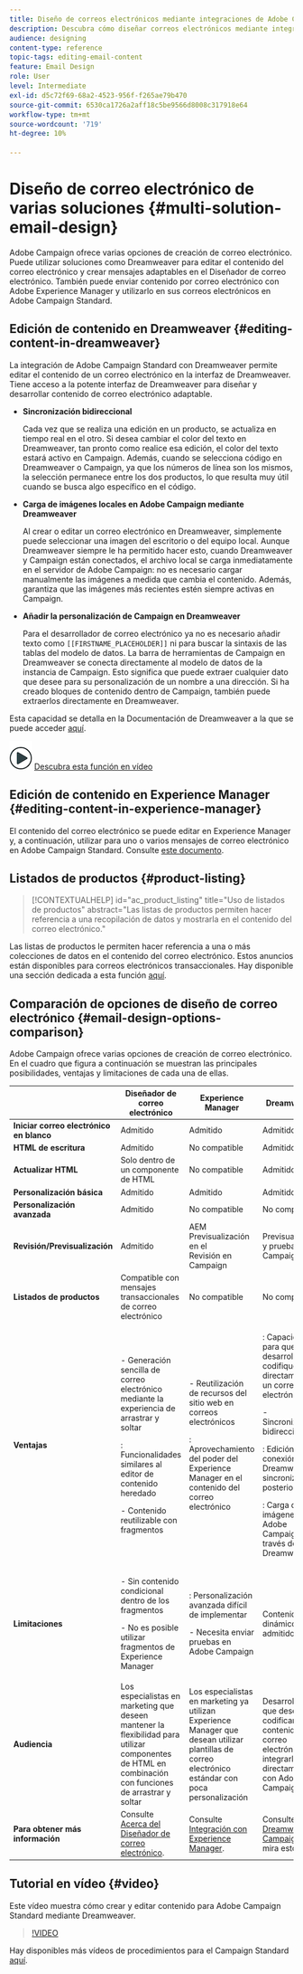 ```yaml
---
title: Diseño de correos electrónicos mediante integraciones de Adobe Campaign
description: Descubra cómo diseñar correos electrónicos mediante integraciones de Adobe Campaign en el Diseñador de correo electrónico.
audience: designing
content-type: reference
topic-tags: editing-email-content
feature: Email Design
role: User
level: Intermediate
exl-id: d5c72f69-68a2-4523-956f-f265ae79b470
source-git-commit: 6530ca1726a2aff18c5be9566d8008c317918e64
workflow-type: tm+mt
source-wordcount: '719'
ht-degree: 10%

---
```


# Diseño de correo electrónico de varias soluciones {#multi-solution-email-design}

Adobe Campaign ofrece varias opciones de creación de correo electrónico. Puede utilizar soluciones como Dreamweaver para editar el contenido del correo electrónico y crear mensajes adaptables en el Diseñador de correo electrónico. También puede enviar contenido por correo electrónico con Adobe Experience Manager y utilizarlo en sus correos electrónicos en Adobe Campaign Standard.

## Edición de contenido en Dreamweaver {#editing-content-in-dreamweaver}

La integración de Adobe Campaign Standard con Dreamweaver permite editar el contenido de un correo electrónico en la interfaz de Dreamweaver. Tiene acceso a la potente interfaz de Dreamweaver para diseñar y desarrollar contenido de correo electrónico adaptable.

* **Sincronización bidireccional**

  Cada vez que se realiza una edición en un producto, se actualiza en tiempo real en el otro. Si desea cambiar el color del texto en Dreamweaver, tan pronto como realice esa edición, el color del texto estará activo en Campaign. Además, cuando se selecciona código en Dreamweaver o Campaign, ya que los números de línea son los mismos, la selección permanece entre los dos productos, lo que resulta muy útil cuando se busca algo específico en el código.

* **Carga de imágenes locales en Adobe Campaign mediante Dreamweaver**

  Al crear o editar un correo electrónico en Dreamweaver, simplemente puede seleccionar una imagen del escritorio o del equipo local. Aunque Dreamweaver siempre le ha permitido hacer esto, cuando Dreamweaver y Campaign están conectados, el archivo local se carga inmediatamente en el servidor de Adobe Campaign: no es necesario cargar manualmente las imágenes a medida que cambia el contenido. Además, garantiza que las imágenes más recientes estén siempre activas en Campaign.

* **Añadir la personalización de Campaign en Dreamweaver**

  Para el desarrollador de correo electrónico ya no es necesario añadir texto como `[[FIRSTNAME_PLACEHOLDER]]` ni para buscar la sintaxis de las tablas del modelo de datos. La barra de herramientas de Campaign en Dreamweaver se conecta directamente al modelo de datos de la instancia de Campaign. Esto significa que puede extraer cualquier dato que desee para su personalización de un nombre a una dirección. Si ha creado bloques de contenido dentro de Campaign, también puede extraerlos directamente en Dreamweaver.

Esta capacidad se detalla en la Documentación de Dreamweaver a la que se puede acceder [aquí](https://helpx.adobe.com/es/dreamweaver/using/working-with-dreamweaver-and-campaign.html).

![](assets/do-not-localize/how-to-video.png) [Descubra esta función en vídeo](#video)

## Edición de contenido en Experience Manager {#editing-content-in-experience-manager}

El contenido del correo electrónico se puede editar en Experience Manager y, a continuación, utilizar para uno o varios mensajes de correo electrónico en Adobe Campaign Standard. Consulte [este documento](../../integrating/using/integrating-with-experience-manager.md).

## Listados de productos {#product-listing}

>[!CONTEXTUALHELP]
>id="ac_product_listing"
>title="Uso de listados de productos"
>abstract="Las listas de productos permiten hacer referencia a una recopilación de datos y mostrarla en el contenido del correo electrónico."

Las listas de productos le permiten hacer referencia a una o más colecciones de datos en el contenido del correo electrónico. Estos anuncios están disponibles para correos electrónicos transaccionales. Hay disponible una sección dedicada a esta función [aquí](../../designing/using/using-product-listings.md).

## Comparación de opciones de diseño de correo electrónico {#email-design-options-comparison}

Adobe Campaign ofrece varias opciones de creación de correo electrónico. En el cuadro que figura a continuación se muestran las principales posibilidades, ventajas y limitaciones de cada una de ellas.

<table> 
 <thead> 
  <tr> 
   <th> </th> 
   <th> Diseñador de correo electrónico<br /> </th> 
   <th> Experience Manager<br /> </th> 
   <th> Dreamweaver<br /> </th> 
  </tr> 
 </thead> 
 <tbody> 
  <tr> 
   <td> <strong>Iniciar correo electrónico en blanco</strong><br /> </td> 
   <td> Admitido<br /> </td> 
   <td> Admitido<br /> </td> 
   <td> Admitido<br /> </td> 
  </tr> 
  <tr> 
   <td> <strong>HTML de escritura</strong><br /> </td> 
   <td> Admitido<br /> </td> 
   <td> No compatible<br /> </td> 
   <td> Admitido<br /> </td> 
  </tr> 
  <tr> 
   <td> <strong>Actualizar HTML</strong><br /> </td> 
   <td> Solo dentro de un componente de HTML<br /> </td> 
   <td> No compatible<br /> </td> 
   <td> Admitido<br /> </td> 
  </tr> 
  <tr> 
   <td> <strong>Personalización básica</strong><br /> </td> 
   <td> Admitido<br /> </td> 
   <td> Admitido<br /> </td> 
   <td> Admitido<br /> </td> 
  </tr> 
  <tr> 
   <td> <strong>Personalización avanzada</strong><br /> </td> 
   <td> Admitido<br /> </td> 
   <td> No compatible<br /> </td> 
   <td> No compatible<br /> </td> 
  </tr> 
  <tr> 
   <td> <strong>Revisión/Previsualización</strong><br /> </td> 
   <td> Admitido<br /> </td> 
   <td> AEM Previsualización en el<br /> Revisión en Campaign<br /> </td> 
   <td> Previsualización y prueba en Campaign<br /> </td> 
  </tr> 
  <tr> 
   <td> <strong>Listados de productos</strong><br /> </td> 
   <td> Compatible con mensajes transaccionales de correo electrónico<br /> </td> 
   <td> No compatible<br /> </td> 
   <td> No compatible<br /> </td> 
  </tr> 
  <tr> 
   <td> <strong>Ventajas</strong><br /> </td> 
   <td> 
     <p>- Generación sencilla de correo electrónico mediante la experiencia de arrastrar y soltar</p>
     <p>: Funcionalidades similares al editor de contenido heredado</p>
     <p>- Contenido reutilizable con fragmentos</p>
  </td> 
   <td> 
     <p>- Reutilización de recursos del sitio web en correos electrónicos</p>
     <p>: Aprovechamiento del poder del Experience Manager en el contenido del correo electrónico</p>
    </td> 
   <td> 
    <p>: Capacidad para que un desarrollador codifique directamente un correo electrónico</p>
    <p>- Sincronización bidireccional</p>
    <p>: Edición sin conexión en Dreamweaver y sincronización posterior</p>
    <p>: Carga de imágenes en Adobe Campaign a través de Dreamweaver</p>
  </td> 
  </tr> 
  <tr> 
   <td> <strong>Limitaciones</strong><br /> </td> 
   <td> 
     <p>- Sin contenido condicional dentro de los fragmentos</p>
     <p>- No es posible utilizar fragmentos de Experience Manager</p>
  </td> 
   <td> 
     <p>: Personalización avanzada difícil de implementar</p>
     <p>- Necesita enviar pruebas en Adobe Campaign</p>
  </td> 
   <td> Contenido dinámico no admitido<br /> </td> 
  </tr> 
  <tr> 
   <td> <strong>Audiencia</strong><br /> </td> 
   <td> Los especialistas en marketing que deseen mantener la flexibilidad para utilizar componentes de HTML en combinación con funciones de arrastrar y soltar<br /> </td> 
   <td> Los especialistas en marketing ya utilizan Experience Manager que desean utilizar plantillas de correo electrónico estándar con poca personalización<br /> </td> 
   <td> Desarrolladores que deseen codificar el contenido del correo electrónico e integrarlo directamente con Adobe Campaign<br /> </td> 
  </tr> 
  <tr> 
   <td> <strong>Para obtener más información</strong><br /> </td> 
   <td> Consulte <a href="../../designing/using/designing-content-in-adobe-campaign.md">Acerca del Diseñador de correo electrónico</a>.<br /> </td> 
   <td> Consulte <a href="../../integrating/using/integrating-with-experience-manager.md">Integración con Experience Manager</a>.<br /> </td> 
   <td> Consulte <a href="https://helpx.adobe.com/es/dreamweaver/using/working-with-dreamweaver-and-campaign.html">Dreamweaver y Campaign</a> y mira esto <a href="#video">video</a>.<br /> </td> 
  </tr> 
 </tbody> 
</table>

## Tutorial en vídeo {#video}

Este vídeo muestra cómo crear y editar contenido para Adobe Campaign Standard mediante Dreamweaver.

>[!VIDEO](https://video.tv.adobe.com/v/23121?quality=12&captions=eng)

Hay disponibles más vídeos de procedimientos para el Campaign Standard [aquí](https://experienceleague.adobe.com/docs/campaign-standard-learn/tutorials/overview.html?lang=es).
